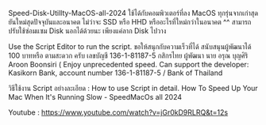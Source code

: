Speed-Disk-Utillty-MacOS-all-2024 ใช้ได้กับคอมพิวเตอร์ที่ลง MacOS ทุกรุ่นจากเก่าสุดยันใหม่สุดปัจจุบันและอนาคต ไม่ว่าจะ SSD หรือ HHD หรืออะไรที่ใหม่กว่าในอนาคต ^^  สามารถปรับใช้ซ่อมแซม Disk นอกได้ด้วยนะ เพียงแค่ลาก Disk ไปวาง 

Use the Script Editor to run the script. 
ขอให้สนุกกับความเร็วที่ได้ สนับสนุนผู้พัฒนาได้ 100 บาทหรือ ตามสะดวก ครับ เลขบัญชี 136-1-81187-5 กสิกรไทย ผู้พัฒนา นาย อรุณ บุญศิริ Aroon Boonsiri 
( Enjoy unprecedented speed. Can support the developer: Kasikorn Bank, account number 136-1-81187-5  / Bank of Thailand
 
 วิธีใช้งาน Script อย่างละเอียด :  How to use Script in detail.
 How To Speed Up Your Mac When It's Running Slow - SpeedMacOs all 2024
 
 Youtube : https://www.youtube.com/watch?v=jGr0kD9RLRQ&t=12s
